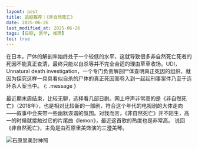 ```yaml
---
layout: post
title: 追剧推荐：《非自然死亡》
date: 2025-06-26
last_modified_at: 2025-06-26
tags: [日剧, 医学, 推理]
toc: true
---
```


在日本，尸体的解剖率始终处于一个较低的水平，这就导致很多非自然死亡死者的死因不能真正查清，最终只能以自杀等并不完全合适的理由草草收场。UDI，Unnatural death investigation，一个专门负责解剖尸体查明真正死因的组织，就因为探究这样一具具看似自杀的尸体的真正死因而卷入到一起起刑事案件乃至于连环杀人案当中。
{: .message }

最近期末周结束，比较无聊，选择看几部日剧。网上呼声非常高的是《非自然死亡》（2018年），也是相对比较新的一部剧，符合这个年代的电视剧的大体走向——叙事中会夹带一些幽默诙谐的氛围。对我而言，《非自然死亡》并不陌生，高一的时候就接触过它的片尾曲《lemon》，最近这首歌的热度也是非常高。
说回《非自然死亡》，主角是由石原里美饰演的三澄美琴。

![石原里美封神照](D:\Desktop\git_repositories\Town-blog\assets\images\2025-06-26-追剧推荐：《非自然死亡》\石原里美封神照.jpg)